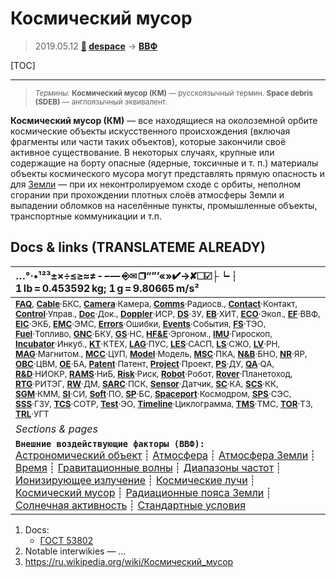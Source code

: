 # Космический мусор
> 2019.05.12 **[🚀](../index/index.md) [despace](index.md)** → **[ВВФ](ef.md)**

[TOC]

---

> <small>*Термины:* **Космический мусор (КМ)** — русскоязычный термин. **Space debris (SDEB)** — англоязычный эквивалент.</small>

**Космический мусор (КМ)** — все находящиеся на околоземной орбите космические объекты искусственного происхождения (включая фрагменты или части таких объектов), которые закончили своё активное существование. В некоторых случаях, крупные или содержащие на борту опасные (ядерные, токсичные и т. п.) материалы объекты космического мусора могут представлять прямую опасность и для [Земли](earth.md) — при их неконтролируемом сходе с орбиты, неполном сгорании при прохождении плотных слоёв атмосферы Земли и выпадении обломков на населённые пункты, промышленные объекты, транспортные коммуникации и т.п.



<p style="page-break-after:always"> </p>

## Docs & links (TRANSLATEME ALREADY)
|…°·•¹²³±×÷≤≥≈≠ ‑ −— ⎆✉ ❐“”’«»✔→✘☐☑├┕┆ 1 lb = 0.453592 kg; 1 g = 9.80665 m/s²|
|:--|
|<small>**[FAQ](faq.md)**, **[Cable](cable.md)**·БКС, **[Camera](camera.md)**·Камера, **[Comms](comms.md)**·Радиосв., **[Contact](contact.md)**·Контакт, **[Control](control.md)**·Управ., **[Doc](doc.md)**·Док., **[Doppler](doppler.md)**·ИСР, **[DS](ds.md)**·ЗУ, **[EB](eb.md)**·ХИТ, **[ECO](ecology.md)**·Экол., **[EF](ef.md)**·ВВФ, **[ElC](elc.md)**·ЭКБ, **[EMC](emc.md)**·ЭМС, **[Errors](error.md)**·Ошибки, **[Events](event.md)**·События, **[FS](fs.md)**·ТЭО, **[Fuel](fuel.md)**·Топливо, **[GNC](gnc.md)**·БКУ, **[GS](scs.md)**·НС, **[HF&E](hfe.md)**·Эргоном., **[IMU](imu.md)**·Гироскоп, **[Incubator](incubator.md)**·Инкуб., **[KT](kt.md)**·КТЕХ, **[LAG](lag.md)**·ПУC, **[LES](les.md)**·САСП, **[LS](ls.md)**·СЖО, **[LV](lv.md)**·РН, **[MAG](mag.md)**·Магнитом., **[MCC](mcc.md)**·ЦУП, **[Model](model.md)**·Модель, **[MSC](sc.md)**·ПКА, **[N&B](nnb.md)**·БНО, **[NR](nr.md)**·ЯР, **[OBC](obc.md)**·ЦВМ, **[OE](oe.md)**·БА, **[Patent](патент.md)**·Патент, **[Project](project.md)**·Проект, **[PS](ps.md)**·ДУ, **[QA](quality.md)**·QA, **[R&D](rnd.md)**·НИОКР, **[RAMS](rams.md)**·НиБ, **[Risk](risk.md)**·Риск, **[Robot](robotics.md)**·Робот, **[Rover](rover.md)**·Планетоход, **[RTG](rtg.md)**·РИТЭГ, **[RW](rw.md)**·ДМ, **[SARC](sarc.md)**·ПСК, **[Sensor](sensor.md)**·Датчик, **[SC](sc.md)**·КА, **[SCS](scs.md)**·КК, **[SGM](sgm.md)**·КММ, **[SI](si.md)**·СИ, **[Soft](soft.md)**·ПО, **[SP](sp.md)**·БС, **[Spaceport](spaceport.md)**·Космодром, **[SPS](sps.md)**·СЭС, **[SSS](sss.md)**·ГЗУ, **[TCS](tcs.md)**·СОТР, **[Test](test.md)**·ЭО, **[Timeline](timeline.md)**·Циклограмма, **[TMS](tms.md)**·ТМС, **[TOR](tor.md)**·ТЗ, **[TRL](trl.md)**·УГТ</small>|
|*Sections & pages*|
|**`Внешние воздействующие факторы (ВВФ):`**<br> [Астрономический объект](aob.md) ┊ [Атмосфера](atmosphere.md) ┊ [Атмосфера Земли](earth_atmo.md) ┊ [Время](time.md) ┊ [Гравитационные волны](gravwave.md) ┊ [Диапазоны частот](rf.md) ┊ [Ионизирующее излучение](ion_rad.md) ┊ [Космические лучи](cr.md) ┊ [Космический мусор](sdeb.md) ┊ [Радиационные пояса Земли](varb.md) ┊ [Солнечная активность](solar_ph.md) ┊ [Стандартные условия](sctp.md) |

   1. Docs:
      - [ГОСТ 53802](гост_53802.md)
   1. Notable interwikies — …
   1. <https://ru.wikipedia.org/wiki/Космический_мусор>


